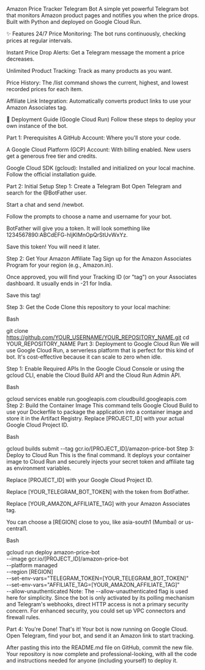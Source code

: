 Amazon Price Tracker Telegram Bot
A simple yet powerful Telegram bot that monitors Amazon product pages and notifies you when the price drops. Built with Python and deployed on Google Cloud Run.

✨ Features
24/7 Price Monitoring: The bot runs continuously, checking prices at regular intervals.

Instant Price Drop Alerts: Get a Telegram message the moment a price decreases.

Unlimited Product Tracking: Track as many products as you want.

Price History: The /list command shows the current, highest, and lowest recorded prices for each item.

Affiliate Link Integration: Automatically converts product links to use your Amazon Associates tag.

🚀 Deployment Guide (Google Cloud Run)
Follow these steps to deploy your own instance of the bot.

Part 1: Prerequisites
A GitHub Account: Where you'll store your code.

A Google Cloud Platform (GCP) Account: With billing enabled. New users get a generous free tier and credits.

Google Cloud SDK (gcloud): Installed and initialized on your local machine. Follow the official installation guide.

Part 2: Initial Setup
Step 1: Create a Telegram Bot
Open Telegram and search for the @BotFather user.

Start a chat and send /newbot.

Follow the prompts to choose a name and username for your bot.

BotFather will give you a token. It will look something like 1234567890:ABCdEFG-hIjKlMnOpQrStUvWxYz.

Save this token! You will need it later.

Step 2: Get Your Amazon Affiliate Tag
Sign up for the Amazon Associates Program for your region (e.g., Amazon.in).

Once approved, you will find your Tracking ID (or "tag") on your Associates dashboard. It usually ends in -21 for India.

Save this tag!

Step 3: Get the Code
Clone this repository to your local machine:

Bash

git clone https://github.com/YOUR_USERNAME/YOUR_REPOSITORY_NAME.git
cd YOUR_REPOSITORY_NAME
Part 3: Deployment to Google Cloud Run
We will use Google Cloud Run, a serverless platform that is perfect for this kind of bot. It's cost-effective because it can scale to zero when idle.

Step 1: Enable Required APIs
In the Google Cloud Console or using the gcloud CLI, enable the Cloud Build API and the Cloud Run Admin API.

Bash

gcloud services enable run.googleapis.com cloudbuild.googleapis.com
Step 2: Build the Container Image
This command tells Google Cloud Build to use your Dockerfile to package the application into a container image and store it in the Artifact Registry. Replace [PROJECT_ID] with your actual Google Cloud Project ID.

Bash

gcloud builds submit --tag gcr.io/[PROJECT_ID]/amazon-price-bot
Step 3: Deploy to Cloud Run
This is the final command. It deploys your container image to Cloud Run and securely injects your secret token and affiliate tag as environment variables.

Replace [PROJECT_ID] with your Google Cloud Project ID.

Replace [YOUR_TELEGRAM_BOT_TOKEN] with the token from BotFather.

Replace [YOUR_AMAZON_AFFILIATE_TAG] with your Amazon Associates tag.

You can choose a [REGION] close to you, like asia-south1 (Mumbai) or us-central1.

Bash

gcloud run deploy amazon-price-bot \
  --image gcr.io/[PROJECT_ID]/amazon-price-bot \
  --platform managed \
  --region [REGION] \
  --set-env-vars="TELEGRAM_TOKEN=[YOUR_TELEGRAM_BOT_TOKEN]" \
  --set-env-vars="AFFILIATE_TAG=[YOUR_AMAZON_AFFILIATE_TAG]" \
  --allow-unauthenticated
Note: The --allow-unauthenticated flag is used here for simplicity. Since the bot is only activated by its polling mechanism and Telegram's webhooks, direct HTTP access is not a primary security concern. For enhanced security, you could set up VPC connectors and firewall rules.

Part 4: You're Done!
That's it! Your bot is now running on Google Cloud. Open Telegram, find your bot, and send it an Amazon link to start tracking.

After pasting this into the README.md file on GitHub, commit the new file. Your repository is now complete and professional-looking, with all the code and instructions needed for anyone (including yourself) to deploy it.
